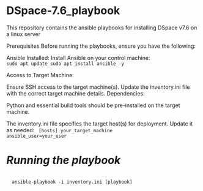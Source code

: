# DSpace-7.6_playbook
This repository contains the ansible playbooks for installing DSpace v7.6 on a linux server

Prerequisites
Before running the playbooks, ensure you have the following:

Ansible Installed:
Install Ansible on your control machine:
<code>
sudo apt update
sudo apt install ansible -y
</code>

Access to Target Machine:

Ensure SSH access to the target machine(s).
Update the inventory.ini file with the correct target machine details.
Dependencies:

Python and essential build tools should be pre-installed on the target machine.

The inventory.ini file specifies the target host(s) for deployment. Update it as needed:
<code>
[hosts]
your_target_machine ansible_user=your_user
</code>

# _Running the playbook_

<code>
  ansible-playbook -i inventory.ini [playbook]
</code>


